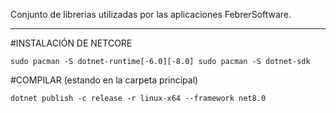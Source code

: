 Conjunto de librerias utilizadas por las aplicaciones FebrerSoftware.


----------------------------------------------------------------------------
#INSTALACIÓN DE NETCORE

    sudo pacman -S dotnet-runtime[-6.0][-8.0] sudo pacman -S dotnet-sdk

#COMPILAR (estando en la carpeta principal)

    dotnet publish -c release -r linux-x64 --framework net8.0

